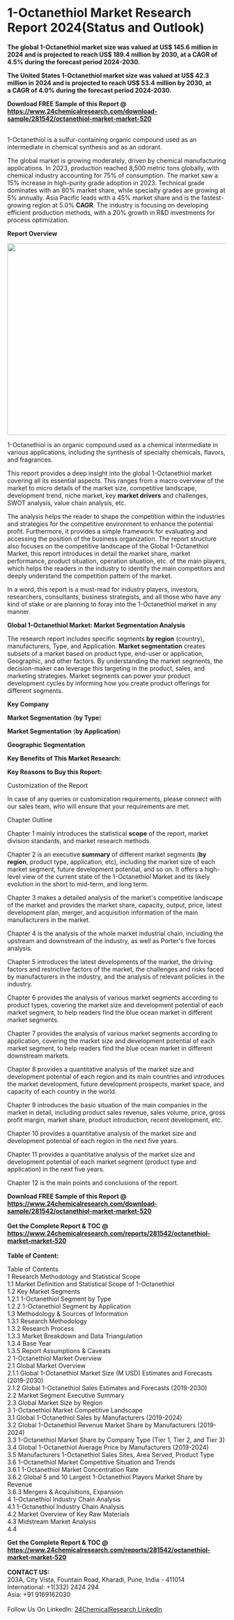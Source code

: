 <h1>1-Octanethiol Market Research Report 2024(Status and Outlook)</h1><p><strong>The global 1-Octanethiol market size was valued at US$ 145.6 million in 2024 and is projected to reach US$ 189.4 million by 2030, at a CAGR of 4.5% during the forecast period 2024-2030.</strong></p><p>
</p><p><strong>The United States 1-Octanethiol market size was valued at US$ 42.3 million in 2024 and is projected to reach US$ 53.4 million by 2030, at a CAGR of 4.0% during the forecast period 2024-2030.</strong></p><div><b>Download FREE Sample of this Report @ 
            <a href="https://www.24chemicalresearch.com/download-sample/281542/octanethiol-market-market-520">
            https://www.24chemicalresearch.com/download-sample/281542/octanethiol-market-market-520</a></b></div><br><p>
</p><p>1-Octanethiol is a sulfur-containing organic compound used as an intermediate in chemical synthesis and as an odorant.</p><p>
</p><p>The global market is growing moderately, driven by chemical manufacturing applications. In 2023, production reached 8,500 metric tons globally, with chemical industry accounting for 75% of consumption. The market saw a 15% increase in high-purity grade adoption in 2023. Technical grade dominates with an 80% market share, while specialty grades are growing at 5% annually. Asia Pacific leads with a 45% market share and is the fastest-growing region at 5.0% <strong>CAGR</strong>. The industry is focusing on developing efficient production methods, with a 20% growth in R&amp;D investments for process optimization.</p><p>
</p><p><strong>Report Overview</strong></p><p>
</p><p><strong><img alt="" src="https://24chemicalresearch.com/assets/report-images/1-OctanethiolMarket.png" style="height:439px; width:731px"></strong></p><p>
</p><p></p><p>
</p><p>1-Octanethiol is an organic compound used as a chemical intermediate in various applications, including the synthesis of specialty chemicals, flavors, and fragrances.</p><p>
</p><p>This report provides a deep insight into the global 1-Octanethiol market covering all its essential aspects. This ranges from a macro overview of the market to micro details of the market size, competitive landscape, development trend, niche market, key <strong>market drivers</strong> and challenges, SWOT analysis, value chain analysis, etc.</p><p>
</p><p>The analysis helps the reader to shape the competition within the industries and strategies for the competitive environment to enhance the potential profit. Furthermore, it provides a simple framework for evaluating and accessing the position of the business organization. The report structure also focuses on the competitive landscape of the Global 1-Octanethiol Market, this report introduces in detail the market share, market performance, product situation, operation situation, etc. of the main players, which helps the readers in the industry to identify the main competitors and deeply understand the competition pattern of the market.</p><p>
</p><p>In a word, this report is a must-read for industry players, investors, researchers, consultants, business strategists, and all those who have any kind of stake or are planning to foray into the 1-Octanethiol market in any manner.</p><p>
</p><p><strong>Global 1-Octanethiol Market: Market Segmentation Analysis</strong></p><p>
</p><p>The research report includes specific segments <strong>by region</strong> (country), manufacturers, Type, and Application. <strong>Market segmentation</strong> creates subsets of a market based on product type, end-user or application, Geographic, and other factors. By understanding the market segments, the decision-maker can leverage this targeting in the product, sales, and marketing strategies. Market segments can power your product development cycles by informing how you create product offerings for different segments.</p><p>
<strong>Key Company</strong></p><p>
</p><p>
<strong>Market Segmentation</strong> (<strong>by Type</strong>)</p><p>
</p><p>
<strong>Market Segmentation</strong> (<strong>by Application</strong>)</p><p>
</p><p>
<strong>Geographic Segmentation</strong></p><p>
</p><p>
<strong>Key Benefits of This Market Research:</strong></p><p>
</p><p>
<strong>Key Reasons to Buy this Report:</strong></p><p>
</p><p>
</p><p>Customization of the Report</p><p>
</p><p>In case of any queries or customization requirements, please connect with our sales team, who will ensure that your requirements are met.</p><p>
</p><p>Chapter Outline</p><p>
</p><p>Chapter 1 mainly introduces the statistical <strong>scope</strong> of the report, market division standards, and market research methods.</p><p>
</p><p>Chapter 2 is an executive <strong>summary</strong> of different market segments (<strong>by region</strong>, product type, application, etc), including the market size of each market segment, future development potential, and so on. It offers a high-level view of the current state of the 1-Octanethiol Market and its likely evolution in the short to mid-term, and long term.</p><p>
</p><p>Chapter 3 makes a detailed analysis of the market's competitive landscape of the market and provides the market share, capacity, output, price, latest development plan, merger, and acquisition information of the main manufacturers in the market.</p><p>
</p><p>Chapter 4 is the analysis of the whole market industrial chain, including the upstream and downstream of the industry, as well as Porter's five forces analysis.</p><p>
</p><p>Chapter 5 introduces the latest developments of the market, the driving factors and restrictive factors of the market, the challenges and risks faced by manufacturers in the industry, and the analysis of relevant policies in the industry.</p><p>
</p><p>Chapter 6 provides the analysis of various market segments according to product types, covering the market size and development potential of each market segment, to help readers find the blue ocean market in different market segments.</p><p>
</p><p>Chapter 7 provides the analysis of various market segments according to application, covering the market size and development potential of each market segment, to help readers find the blue ocean market in different downstream markets.</p><p>
</p><p>Chapter 8 provides a quantitative analysis of the market size and development potential of each region and its main countries and introduces the market development, future development prospects, market space, and capacity of each country in the world.</p><p>
</p><p>Chapter 9 introduces the basic situation of the main companies in the market in detail, including product sales revenue, sales volume, price, gross profit margin, market share, product introduction, recent development, etc.</p><p>
</p><p>Chapter 10 provides a quantitative analysis of the market size and development potential of each region in the next five years.</p><p>
</p><p>Chapter 11 provides a quantitative analysis of the market size and development potential of each market segment (product type and application) in the next five years.</p><p>
</p><p>Chapter 12 is the main points and conclusions of the report.</p><div><b>Download FREE Sample of this Report @ 
            <a href="https://www.24chemicalresearch.com/download-sample/281542/octanethiol-market-market-520">
            https://www.24chemicalresearch.com/download-sample/281542/octanethiol-market-market-520</a></b></div><br><div><b>Get the Complete Report & TOC @ 
            <a href="https://www.24chemicalresearch.com/reports/281542/octanethiol-market-market-520">
            https://www.24chemicalresearch.com/reports/281542/octanethiol-market-market-520</a></b></div><br>
            <b>Table of Content:</b><p>Table of Contents<br />
 1 Research Methodology and Statistical Scope<br />
 1.1 Market Definition and Statistical Scope of 1-Octanethiol<br />
 1.2 Key Market Segments<br />
 1.2.1 1-Octanethiol Segment by Type<br />
 1.2.2 1-Octanethiol Segment by Application<br />
 1.3 Methodology & Sources of Information<br />
 1.3.1 Research Methodology<br />
 1.3.2 Research Process<br />
 1.3.3 Market Breakdown and Data Triangulation<br />
 1.3.4 Base Year<br />
 1.3.5 Report Assumptions & Caveats<br />
 2 1-Octanethiol Market Overview<br />
 2.1 Global Market Overview<br />
 2.1.1 Global 1-Octanethiol Market Size (M USD) Estimates and Forecasts (2019-2030)<br />
 2.1.2 Global 1-Octanethiol Sales Estimates and Forecasts (2019-2030)<br />
 2.2 Market Segment Executive Summary<br />
 2.3 Global Market Size by Region<br />
 3 1-Octanethiol Market Competitive Landscape<br />
 3.1 Global 1-Octanethiol Sales by Manufacturers (2019-2024)<br />
 3.2 Global 1-Octanethiol Revenue Market Share by Manufacturers (2019-2024)<br />
 3.3 1-Octanethiol Market Share by Company Type (Tier 1, Tier 2, and Tier 3)<br />
 3.4 Global 1-Octanethiol Average Price by Manufacturers (2019-2024)<br />
 3.5 Manufacturers 1-Octanethiol Sales Sites, Area Served, Product Type<br />
 3.6 1-Octanethiol Market Competitive Situation and Trends<br />
 3.6.1 1-Octanethiol Market Concentration Rate<br />
 3.6.2 Global 5 and 10 Largest 1-Octanethiol Players Market Share by Revenue<br />
 3.6.3 Mergers & Acquisitions, Expansion<br />
 4 1-Octanethiol Industry Chain Analysis<br />
 4.1 1-Octanethiol Industry Chain Analysis<br />
 4.2 Market Overview of Key Raw Materials<br />
 4.3 Midstream Market Analysis<br />
 4.4 </p><div><b>Get the Complete Report & TOC @ 
            <a href="https://www.24chemicalresearch.com/reports/281542/octanethiol-market-market-520">
            https://www.24chemicalresearch.com/reports/281542/octanethiol-market-market-520</a></b></div><br><b>CONTACT US:</b><br>
            203A, City Vista, Fountain Road, Kharadi, Pune, India - 411014<br>
            International: +1(332) 2424 294<br>
            Asia: +91 9169162030 <br><br>
            Follow Us On LinkedIn: <a href="https://www.linkedin.com/company/24chemicalresearch/">24ChemicalResearch LinkedIn</a>